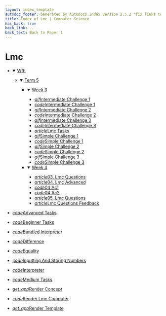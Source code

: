 ```yaml
---
layout: index_template
autodoc_footer: Generated by AutoDocs.index version 2.5.2 "fix links to documents" ⓒ Starwort, 2020
title: Index of Lmc | Computer Science
has_back: true
back_link: ..
back_text: Back to Paper 1
---
```


# **Lmc**

- <details open><summary><a href='././wfh'>Wfh</a></summary>

  - <details open><summary><a href='././wfh/term_5'>Term 5</a></summary>

    - <details open><summary><a href='./wfh/term_5/week_3'>Week 3</a></summary>

      - <a href='./wfh/term_5/week_3/intermediate_challenge_1.gif'><i title='GIF file' class="material-icons">gif</i>Intermediate Challenge 1</a>
      - <a href='./wfh/term_5/week_3/intermediate_challenge_1.lmc'><i title='LMC file' class="material-icons">code</i>Intermediate Challenge 1</a>
      - <a href='./wfh/term_5/week_3/intermediate_challenge_2.gif'><i title='GIF file' class="material-icons">gif</i>Intermediate Challenge 2</a>
      - <a href='./wfh/term_5/week_3/intermediate_challenge_2.lmc'><i title='LMC file' class="material-icons">code</i>Intermediate Challenge 2</a>
      - <a href='./wfh/term_5/week_3/intermediate_challenge_3.gif'><i title='GIF file' class="material-icons">gif</i>Intermediate Challenge 3</a>
      - <a href='./wfh/term_5/week_3/intermediate_challenge_3.lmc'><i title='LMC file' class="material-icons">code</i>Intermediate Challenge 3</a>
      - <a href='./wfh/term_5/week_3/lmc_tasks.html'><i title='MD file' class="material-icons">article</i>Lmc Tasks</a>
      - <a href='./wfh/term_5/week_3/simple_challenge_1.gif'><i title='GIF file' class="material-icons">gif</i>Simple Challenge 1</a>
      - <a href='./wfh/term_5/week_3/simple_challenge_1.lmc'><i title='LMC file' class="material-icons">code</i>Simple Challenge 1</a>
      - <a href='./wfh/term_5/week_3/simple_challenge_2.gif'><i title='GIF file' class="material-icons">gif</i>Simple Challenge 2</a>
      - <a href='./wfh/term_5/week_3/simple_challenge_2.lmc'><i title='LMC file' class="material-icons">code</i>Simple Challenge 2</a>
      - <a href='./wfh/term_5/week_3/simple_challenge_3.gif'><i title='GIF file' class="material-icons">gif</i>Simple Challenge 3</a>
      - <a href='./wfh/term_5/week_3/simple_challenge_3.lmc'><i title='LMC file' class="material-icons">code</i>Simple Challenge 3</a>

      </details>
    - <details open><summary><a href='./wfh/term_5/week_4'>Week 4</a></summary>

      - <a href='./wfh/term_5/week_4/03._lmc_questions.html'><i title='MD file' class="material-icons">article</i>03. Lmc Questions</a>
      - <a href='./wfh/term_5/week_4/04._lmc_advanced.html'><i title='MD file' class="material-icons">article</i>04. Lmc Advanced</a>
      - <a href='./wfh/term_5/week_4/04_ac1.lmc'><i title='LMC file' class="material-icons">code</i>04 Ac1</a>
      - <a href='./wfh/term_5/week_4/04_ac2.lmc'><i title='LMC file' class="material-icons">code</i>04 Ac2</a>
      - <a href='./wfh/term_5/week_4/05._lmc_questions.html'><i title='MD file' class="material-icons">article</i>05. Lmc Questions</a>
      - <a href='./wfh/term_5/week_4/lmc_questions_feedback.html'><i title='MD file' class="material-icons">article</i>Lmc Questions Feedback</a>

      </details>

    </details>

  </details>
- <a href='./advanced_tasks.lmc'><i title='LMC file' class="material-icons">code</i>Advanced Tasks</a>
- <a href='./beginner_tasks.lmc'><i title='LMC file' class="material-icons">code</i>Beginner Tasks</a>
- <a href='./bundled_interpreter.py'><i title='PY file' class="material-icons">code</i>Bundled Interpreter</a>
- <a href='./difference.lmc'><i title='LMC file' class="material-icons">code</i>Difference</a>
- <a href='./equality.lmc'><i title='LMC file' class="material-icons">code</i>Equality</a>
- <a href='./inputting_and_storing_numbers.lmc'><i title='LMC file' class="material-icons">code</i>Inputting And Storing Numbers</a>
- <a href='./interpreter.py'><i title='PY file' class="material-icons">code</i>Interpreter</a>
- <a href='./medium_tasks.lmc'><i title='LMC file' class="material-icons">code</i>Medium Tasks</a>
- <a href='./render_concept'><i title=' file' class="material-icons">get_app</i>Render Concept</a>
- <a href='./render_lmc_computer.py'><i title='PY file' class="material-icons">code</i>Render Lmc Computer</a>
- <a href='./render_template'><i title=' file' class="material-icons">get_app</i>Render Template</a>
